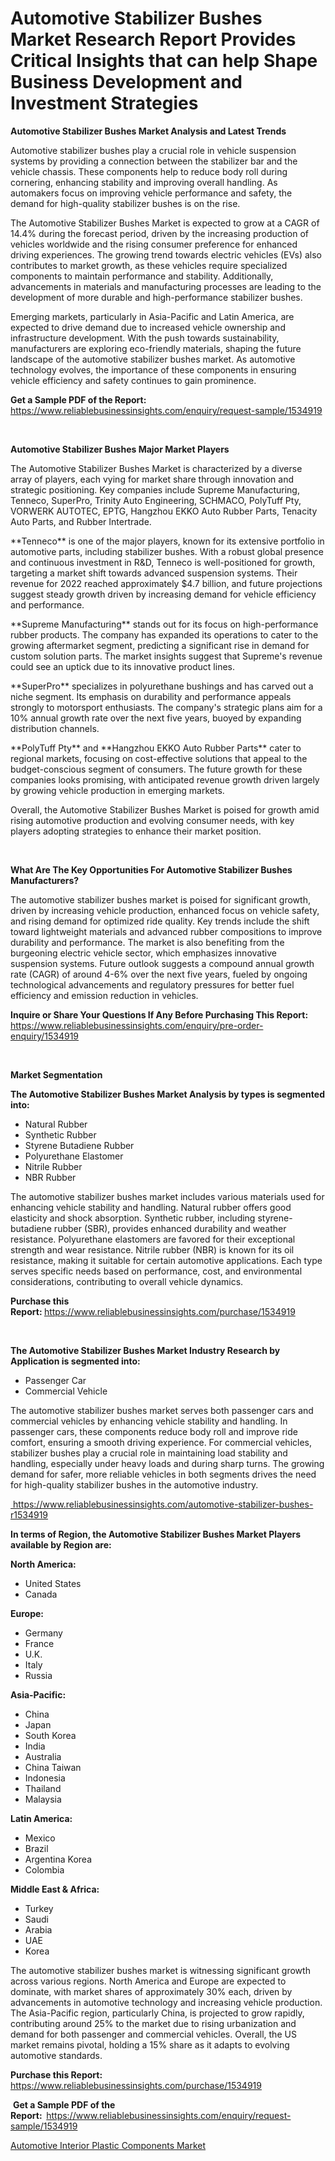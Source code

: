 <p><h1>Automotive Stabilizer Bushes Market Research Report Provides Critical Insights that can help Shape Business Development and Investment Strategies</h1></p><p><strong>Automotive Stabilizer Bushes Market Analysis and Latest Trends</strong></p>
<p><p>Automotive stabilizer bushes play a crucial role in vehicle suspension systems by providing a connection between the stabilizer bar and the vehicle chassis. These components help to reduce body roll during cornering, enhancing stability and improving overall handling. As automakers focus on improving vehicle performance and safety, the demand for high-quality stabilizer bushes is on the rise.</p><p>The Automotive Stabilizer Bushes Market is expected to grow at a CAGR of 14.4% during the forecast period, driven by the increasing production of vehicles worldwide and the rising consumer preference for enhanced driving experiences. The growing trend towards electric vehicles (EVs) also contributes to market growth, as these vehicles require specialized components to maintain performance and stability. Additionally, advancements in materials and manufacturing processes are leading to the development of more durable and high-performance stabilizer bushes.</p><p>Emerging markets, particularly in Asia-Pacific and Latin America, are expected to drive demand due to increased vehicle ownership and infrastructure development. With the push towards sustainability, manufacturers are exploring eco-friendly materials, shaping the future landscape of the automotive stabilizer bushes market. As automotive technology evolves, the importance of these components in ensuring vehicle efficiency and safety continues to gain prominence.</p></p>
<p><strong>Get a Sample PDF of the Report:&nbsp;</strong> <a href="https://www.reliablebusinessinsights.com/enquiry/request-sample/1534919?utm_campaign=2298&utm_medium=2&utm_source=Github&utm_content=ia&utm_term=30032025&utm_id=automotive-stabilizer-bushes">https://www.reliablebusinessinsights.com/enquiry/request-sample/1534919</a></p>
<p>&nbsp;</p>
<p><strong>Automotive Stabilizer Bushes Major Market Players</strong></p>
<p><p>The Automotive Stabilizer Bushes Market is characterized by a diverse array of players, each vying for market share through innovation and strategic positioning. Key companies include Supreme Manufacturing, Tenneco, SuperPro, Trinity Auto Engineering, SCHMACO, PolyTuff Pty, VORWERK AUTOTEC, EPTG, Hangzhou EKKO Auto Rubber Parts, Tenacity Auto Parts, and Rubber Intertrade.</p><p>**Tenneco** is one of the major players, known for its extensive portfolio in automotive parts, including stabilizer bushes. With a robust global presence and continuous investment in R&D, Tenneco is well-positioned for growth, targeting a market shift towards advanced suspension systems. Their revenue for 2022 reached approximately $4.7 billion, and future projections suggest steady growth driven by increasing demand for vehicle efficiency and performance.</p><p>**Supreme Manufacturing** stands out for its focus on high-performance rubber products. The company has expanded its operations to cater to the growing aftermarket segment, predicting a significant rise in demand for custom solution parts. The market insights suggest that Supreme's revenue could see an uptick due to its innovative product lines.</p><p>**SuperPro** specializes in polyurethane bushings and has carved out a niche segment. Its emphasis on durability and performance appeals strongly to motorsport enthusiasts. The company's strategic plans aim for a 10% annual growth rate over the next five years, buoyed by expanding distribution channels.</p><p>**PolyTuff Pty** and **Hangzhou EKKO Auto Rubber Parts** cater to regional markets, focusing on cost-effective solutions that appeal to the budget-conscious segment of consumers. The future growth for these companies looks promising, with anticipated revenue growth driven largely by growing vehicle production in emerging markets.</p><p>Overall, the Automotive Stabilizer Bushes Market is poised for growth amid rising automotive production and evolving consumer needs, with key players adopting strategies to enhance their market position.</p></p>
<p>&nbsp;</p>
<p><strong>What Are The Key Opportunities For Automotive Stabilizer Bushes Manufacturers?</strong></p>
<p><p>The automotive stabilizer bushes market is poised for significant growth, driven by increasing vehicle production, enhanced focus on vehicle safety, and rising demand for optimized ride quality. Key trends include the shift toward lightweight materials and advanced rubber compositions to improve durability and performance. The market is also benefiting from the burgeoning electric vehicle sector, which emphasizes innovative suspension systems. Future outlook suggests a compound annual growth rate (CAGR) of around 4-6% over the next five years, fueled by ongoing technological advancements and regulatory pressures for better fuel efficiency and emission reduction in vehicles.</p></p>
<p><strong>Inquire or Share Your Questions If Any Before Purchasing This Report:</strong> <a href="https://www.reliablebusinessinsights.com/enquiry/pre-order-enquiry/1534919?utm_campaign=2298&utm_medium=2&utm_source=Github&utm_content=ia&utm_term=30032025&utm_id=automotive-stabilizer-bushes">https://www.reliablebusinessinsights.com/enquiry/pre-order-enquiry/1534919</a></p>
<p>&nbsp;</p>
<p><strong>Market Segmentation</strong></p>
<p><strong>The Automotive Stabilizer Bushes Market Analysis by types is segmented into:</strong></p>
<p><ul><li>Natural Rubber</li><li>Synthetic Rubber</li><li>Styrene Butadiene Rubber</li><li>Polyurethane Elastomer</li><li>Nitrile Rubber</li><li>NBR Rubber</li></ul></p>
<p><p>The automotive stabilizer bushes market includes various materials used for enhancing vehicle stability and handling. Natural rubber offers good elasticity and shock absorption. Synthetic rubber, including styrene-butadiene rubber (SBR), provides enhanced durability and weather resistance. Polyurethane elastomers are favored for their exceptional strength and wear resistance. Nitrile rubber (NBR) is known for its oil resistance, making it suitable for certain automotive applications. Each type serves specific needs based on performance, cost, and environmental considerations, contributing to overall vehicle dynamics.</p></p>
<p><strong>Purchase this Report:&nbsp;</strong><a href="https://www.reliablebusinessinsights.com/purchase/1534919?utm_campaign=2298&utm_medium=2&utm_source=Github&utm_content=ia&utm_term=30032025&utm_id=automotive-stabilizer-bushes">https://www.reliablebusinessinsights.com/purchase/1534919</a></p>
<p>&nbsp;</p>
<p><strong>The Automotive Stabilizer Bushes Market Industry Research by Application is segmented into:</strong></p>
<p><ul><li>Passenger Car</li><li>Commercial Vehicle</li></ul></p>
<p><p>The automotive stabilizer bushes market serves both passenger cars and commercial vehicles by enhancing vehicle stability and handling. In passenger cars, these components reduce body roll and improve ride comfort, ensuring a smooth driving experience. For commercial vehicles, stabilizer bushes play a crucial role in maintaining load stability and handling, especially under heavy loads and during sharp turns. The growing demand for safer, more reliable vehicles in both segments drives the need for high-quality stabilizer bushes in the automotive industry.</p></p>
<p><a href="https://www.reliablebusinessinsights.com/automotive-stabilizer-bushes-r1534919?utm_campaign=2298&utm_medium=2&utm_source=Github&utm_content=ia&utm_term=30032025&utm_id=automotive-stabilizer-bushes">&nbsp;https://www.reliablebusinessinsights.com/automotive-stabilizer-bushes-r1534919</a></p>
<p><strong>In terms of Region, the Automotive Stabilizer Bushes Market Players available by Region are:</strong></p>
<p>
    <p> <strong> North America: </strong>
        <ul>
            <li>United States</li>
            <li>Canada</li>
        </ul>
        </p> 
    <p> <strong> Europe: </strong>
        <ul>
            <li>Germany</li>
            <li>France</li>
            <li>U.K.</li>
            <li>Italy</li>
            <li>Russia</li>
        </ul>
        </p> 
    <p> <strong> Asia-Pacific: </strong>
        <ul>
            <li>China</li>
            <li>Japan</li>
            <li>South Korea</li>
            <li>India</li>
            <li>Australia</li>
            <li>China Taiwan</li>
            <li>Indonesia</li>
            <li>Thailand</li>
            <li>Malaysia</li>
        </ul>
        </p> 
    <p> <strong> Latin America: </strong>
        <ul>
            <li>Mexico</li>
            <li>Brazil</li>
            <li>Argentina Korea</li>
            <li>Colombia</li>
        </ul>
        </p> 
    <p> <strong> Middle East & Africa: </strong>
        <ul>
            <li>Turkey</li>
            <li>Saudi</li>
            <li>Arabia</li>
            <li>UAE</li>
            <li>Korea</li>
        </ul>
    </p>
    </p>
<p><p>The automotive stabilizer bushes market is witnessing significant growth across various regions. North America and Europe are expected to dominate, with market shares of approximately 30% each, driven by advancements in automotive technology and increasing vehicle production. The Asia-Pacific region, particularly China, is projected to grow rapidly, contributing around 25% to the market due to rising urbanization and demand for both passenger and commercial vehicles. Overall, the US market remains pivotal, holding a 15% share as it adapts to evolving automotive standards.</p></p>
<p><strong>Purchase this Report: </strong><a href="https://www.reliablebusinessinsights.com/purchase/1534919?utm_campaign=2298&utm_medium=2&utm_source=Github&utm_content=ia&utm_term=30032025&utm_id=automotive-stabilizer-bushes">https://www.reliablebusinessinsights.com/purchase/1534919</a></p>
<p>&nbsp;<strong>Get a Sample PDF of the Report:&nbsp;&nbsp;</strong><a href="https://www.reliablebusinessinsights.com/enquiry/request-sample/1534919?utm_campaign=2298&utm_medium=2&utm_source=Github&utm_content=ia&utm_term=30032025&utm_id=automotive-stabilizer-bushes">https://www.reliablebusinessinsights.com/enquiry/request-sample/1534919</a></p>
<p><strong></strong></p>
<p><p><a href="https://github.com/DianaWilson796/Market-Research-Report-List-2/blob/main/automotive-interior-plastic-components-market.md?utm_campaign=2298&utm_medium=2&utm_source=Github&utm_content=ia&utm_term=30032025&utm_id=automotive-stabilizer-bushes">Automotive Interior Plastic Components Market</a></p></p>